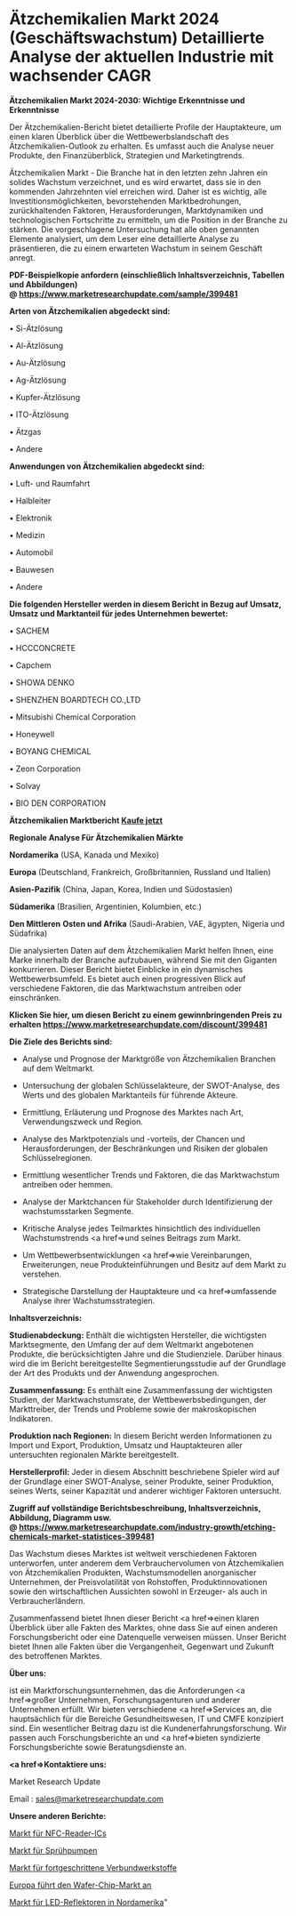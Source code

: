 # Ätzchemikalien Markt 2024 (Geschäftswachstum) Detaillierte Analyse der aktuellen Industrie mit wachsender CAGR

<strong>Ätzchemikalien Markt 2024-2030: Wichtige Erkenntnisse und Erkenntnisse</strong>

Der Ätzchemikalien-Bericht bietet detaillierte Profile der Hauptakteure, um einen klaren Überblick über die Wettbewerbslandschaft des Ätzchemikalien-Outlook zu erhalten. Es umfasst auch die Analyse neuer Produkte, den Finanzüberblick, Strategien und Marketingtrends.

Ätzchemikalien Markt - Die Branche hat in den letzten zehn Jahren ein solides Wachstum verzeichnet, und es wird erwartet, dass sie in den kommenden Jahrzehnten viel erreichen wird. Daher ist es wichtig, alle Investitionsmöglichkeiten, bevorstehenden Marktbedrohungen, zurückhaltenden Faktoren, Herausforderungen, Marktdynamiken und technologischen Fortschritte zu ermitteln, um die Position in der Branche zu stärken. Die vorgeschlagene Untersuchung hat alle oben genannten Elemente analysiert, um dem Leser eine detaillierte Analyse zu präsentieren, die zu einem erwarteten Wachstum in seinem Geschäft anregt.

<strong><b>PDF-Beispielkopie anfordern (einschließlich Inhaltsverzeichnis, Tabellen und Abbildungen) @ </b></strong><strong><a href=https://www.marketresearchupdate.com/sample/399481><strong>https://www.marketresearchupdate.com/sample/399481</u></a></strong></strong>

<strong>Arten von Ätzchemikalien abgedeckt sind:</strong>

• Si-Ätzlösung

• Al-Ätzlösung

• Au-Ätzlösung

• Ag-Ätzlösung

• Kupfer-Ätzlösung

• ITO-Ätzlösung

• Ätzgas

• Andere

<strong>Anwendungen von Ätzchemikalien abgedeckt sind:</strong>

• Luft- und Raumfahrt

• Halbleiter

• Elektronik

• Medizin

• Automobil

• Bauwesen

• Andere

<strong>Die folgenden Hersteller werden in diesem Bericht in Bezug auf Umsatz, Umsatz und Marktanteil für jedes Unternehmen bewertet:</strong>

• SACHEM

• HCCCONCRETE

• Capchem

• SHOWA DENKO

• SHENZHEN BOARDTECH CO.,LTD

• Mitsubishi Chemical Corporation

• Honeywell 

• BOYANG CHEMICAL

• Zeon Corporation

• Solvay

• BIO DEN CORPORATION

<strong>Ätzchemikalien Marktbericht <a href=https://www.marketresearchupdate.com/buynow/399481>Kaufe jetzt</a></strong>

<strong>Regionale Analyse Für Ätzchemikalien Märkte</strong>

<strong>Nordamerika</strong> (USA, Kanada und Mexiko)

<strong>Europa</strong> (Deutschland, Frankreich, Großbritannien, Russland und Italien)

<strong>Asien-Pazifik</strong> (China, Japan, Korea, Indien und Südostasien)

<strong>Südamerika</strong> (Brasilien, Argentinien, Kolumbien, etc.)

<strong>Den Mittleren</strong> <strong>Osten und Afrika</strong> (Saudi-Arabien, VAE, ägypten, Nigeria und Südafrika)

Die analysierten Daten auf dem Ätzchemikalien Markt helfen Ihnen, eine Marke innerhalb der Branche aufzubauen, während Sie mit den Giganten konkurrieren. Dieser Bericht bietet Einblicke in ein dynamisches Wettbewerbsumfeld. Es bietet auch einen progressiven Blick auf verschiedene Faktoren, die das Marktwachstum antreiben oder einschränken.

<strong>Klicken Sie hier, um diesen Bericht zu einem gewinnbringenden Preis zu erhalten
</strong><strong><a href=https://www.marketresearchupdate.com/discount/399481>https://www.marketresearchupdate.com/discount/399481</b></u></strong></a>

<strong>Die Ziele des Berichts sind:</strong>

- Analyse und Prognose der Marktgröße von Ätzchemikalien Branchen auf dem Weltmarkt.

- Untersuchung der globalen Schlüsselakteure, der SWOT-Analyse, des Werts und des globalen Marktanteils für führende Akteure.

- Ermittlung, Erläuterung und Prognose des Marktes nach Art, Verwendungszweck und Region.

- Analyse des Marktpotenzials und -vorteils, der Chancen und Herausforderungen, der Beschränkungen und Risiken der globalen Schlüsselregionen.

- Ermittlung wesentlicher Trends und Faktoren, die das Marktwachstum antreiben oder hemmen.

- Analyse der Marktchancen für Stakeholder durch Identifizierung der wachstumsstarken Segmente.

- Kritische Analyse jedes Teilmarktes hinsichtlich des individuellen Wachstumstrends <a href=>und</a> seines Beitrags zum Markt.

- Um Wettbewerbsentwicklungen <a href=>wie</a> Vereinbarungen, Erweiterungen, neue Produkteinführungen und Besitz auf dem Markt zu verstehen.

- Strategische Darstellung der Hauptakteure und <a href=>umfas</a>sende Analyse ihrer Wachstumsstrategien.

<strong>Inhaltsverzeichnis:</strong>

<strong>Studienabdeckung:</strong> Enthält die wichtigsten Hersteller, die wichtigsten Marktsegmente, den Umfang der auf dem Weltmarkt angebotenen Produkte, die berücksichtigten Jahre und die Studienziele. Darüber hinaus wird die im Bericht bereitgestellte Segmentierungsstudie auf der Grundlage der Art des Produkts und der Anwendung angesprochen.

<strong>Zusammenfassung:</strong> Es enthält eine Zusammenfassung der wichtigsten Studien, der Marktwachstumsrate, der Wettbewerbsbedingungen, der Markttreiber, der Trends und Probleme sowie der makroskopischen Indikatoren.

<strong>Produktion nach Regionen:</strong> In diesem Bericht werden Informationen zu Import und Export, Produktion, Umsatz und Hauptakteuren aller untersuchten regionalen Märkte bereitgestellt.

<strong>Herstellerprofil:</strong> Jeder in diesem Abschnitt beschriebene Spieler wird auf der Grundlage einer SWOT-Analyse, seiner Produkte, seiner Produktion, seines Werts, seiner Kapazität und anderer wichtiger Faktoren untersucht.

<strong><b>Zugriff auf vollständige Berichtsbeschreibung, Inhaltsverzeichnis, Abbildung, Diagramm usw. @ </b></strong><strong><a href=https://www.marketresearchupdate.com/industry-growth/etching-chemicals-market-statistices-399481>https://www.marketresearchupdate.com/industry-growth/etching-chemicals-market-statistices-399481</a></strong>

Das Wachstum dieses Marktes ist weltweit verschiedenen Faktoren unterworfen, unter anderem dem Verbrauchervolumen von Ätzchemikalien von Ätzchemikalien Produkten, Wachstumsmodellen anorganischer Unternehmen, der Preisvolatilität von Rohstoffen, Produktinnovationen sowie den wirtschaftlichen Aussichten sowohl in Erzeuger- als auch in Verbraucherländern.

Zusammenfassend bietet Ihnen dieser Bericht <a href=>einen</a> klaren Überblick über alle Fakten des Marktes, ohne dass Sie auf einen anderen Forschungsbericht oder eine Datenquelle verweisen müssen. Unser Bericht bietet Ihnen alle Fakten über die Vergangenheit, Gegenwart und Zukunft des betroffenen Marktes.

<strong>Über uns:</strong>

 ist ein Marktforschungsunternehmen, das die Anforderungen <a href=>großer</a> Unternehmen, Forschungsagenturen und anderer Unternehmen erfüllt. Wir bieten verschiedene <a href=>Services</a> an, die hauptsächlich für die Bereiche Gesundheitswesen, IT und CMFE konzipiert sind. Ein wesentlicher Beitrag dazu ist die Kundenerfahrungsforschung. Wir passen auch Forschungsberichte an und <a href=>bieten</a> syndizierte Forschungsberichte sowie Beratungsdienste an.

<strong><a href=>Kontaktiere uns:</a></strong>

Market Research Update

Email : sales@marketresearchupdate.com

<strong>Unsere anderen Berichte:</strong>

<a href=https://www.linkedin.com/pulse/nfc-reader-ics-market-2023-challenges-business>Markt für NFC-Reader-ICs</a>

<a href=https://www.linkedin.com/pulse/spray-pump-market-size-analysis-leading>Markt für Sprühpumpen</a>

<a href=https://www.linkedin.com/pulse/advanced-composites-market-size-industry-growth>Markt für fortgeschrittene Verbundwerkstoffe</a>

<a href=https://www.linkedin.com/pulse/europe-led-wafer-chip-market-2023-current-future-trends>Europa führt den Wafer-Chip-Markt an</a>

<a href=https://www.linkedin.com/pulse/north-america-led-reflectors-market-2023-2030>Markt für LED-Reflektoren in Nordamerika</a>"
